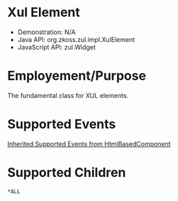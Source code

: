 

# Xul Element

- Demonstration: N/A
- Java API: <javadoc>org.zkoss.zul.impl.XulElement</javadoc>
- JavaScript API: <javadoc directory="jsdoc">zul.Widget</javadoc>

# Employement/Purpose

The fundamental class for XUL elements.

# Supported Events

[ Inherited Supported Events from
HtmlBasedComponent]({{site.baseurl}}/zk_component_ref/base_components/htmlbasedcomponent#Supported_Events)

# Supported Children

`*ALL`


